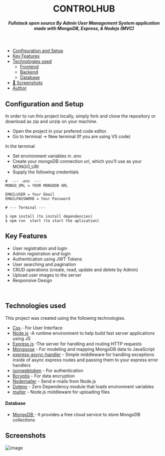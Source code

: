 <H1 align ="center" > CONTROLHUB  </h1>
<h5  align ="center"> 
Fullstack open source By Admin User Management System application made with MongoDB, Express, & Nodejs (MVC) </h5>
<br/>

  * [Configuration and Setup](#configuration-and-setup)
  * [Key Features](#key-features)
  * [Technologies used](#technologies-used)
      - [Frontend](#frontend)
      - [Backend](#backend)
      - [Database](#database)
  * [📸 Screenshots](#screenshots)
  * [Author](#author)

## Configuration and Setup

In order to run this project locally, simply fork and clone the repository or download as zip and unzip on your machine.

- Open the project in your prefered code editor.
- Go to terminal -> New terminal (If you are using VS code)

In the terminal

- Set environment variables in .env 
- Create your mongoDB connection url, which you'll use as your MONGO_URI
- Supply the following credentials

```
#  --- .env  ---
MONGO_URL = YOUR MONGODB URL

EMAILUSER = Your Email
EMAILPASSWORD = Your Password

```
```
# --- Terminal ---

$ npm install (to install dependencies)
$ npm run  start (to start the aplication)
```

##  Key Features

- User registration and login
- Admin registration and login
- Authentication using JWT Tokens
- User searching  and pagination 
- CRUD operations (create, read, update and delete by Admin)
- Upload user ımages to the server
- Responsive Design

<br/>

##  Technologies used

This project was created using the following technologies.

- [Css](https://developer.mozilla.org/en-US/docs/Web/CSS) - For User Interface
- [Node js](https://nodejs.org/en/) -A runtime environment to help build fast server applications using JS
- [Express js](https://www.npmjs.com/package/express) -The server for handling and routing HTTP requests
- [Mongoose](https://mongoosejs.com/) - For modeling and mapping MongoDB data to JavaScript
- [express-async-handler](https://www.npmjs.com/package/express-async-handler) - Simple middleware for handling exceptions inside of async express routes and passing them to your express error handlers 
- [jsonwebtoken](https://www.npmjs.com/package/jsonwebtoken) - For authentication
- [Bcryptjs](https://www.npmjs.com/package/bcryptjs) - For data encryption
- [Nodemailer](https://nodemailer.com/about/) - Send e-mails from Node.js
- [Dotenv](https://www.npmjs.com/package/dotenv) - Zero Dependency module that loads environment variables
- [multer](https://www.npmjs.com/package/multer) - Node.js middleware for uploading files 

####  Database 

 - [MongoDB ](https://www.mongodb.com/) - It provides a free cloud service to store MongoDB collections

 ##  Screenshots

 ![image](https://github.com/Kavya-chinchankar/ControlHub/assets/112461154/c2c238ee-a3ee-4358-921d-544d0f16b8a1)
